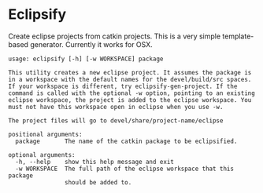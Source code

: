 # Eclipsify
Create eclipse projects from catkin projects. This is a very simple template-based generator. Currently it works for OSX.

```
usage: eclipsify [-h] [-w WORKSPACE] package

This utility creates a new eclipse project. It assumes the package is
in a workspace with the default names for the devel/build/src spaces.
If your workspace is different, try eclipsify-gen-project. If the
command is called with the optional -w option, pointing to an existing
eclipse workspace, the project is added to the eclipse workspace. You 
must not have this workspace open in eclipse when you use -w.

The project files will go to devel/share/project-name/eclipse

positional arguments:
  package       The name of the catkin package to be eclipsified.

optional arguments:
  -h, --help    show this help message and exit
  -w WORKSPACE  The full path of the eclipse workspace that this package
                should be added to.
```

